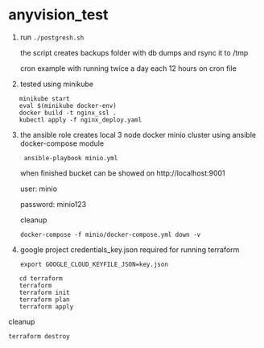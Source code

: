 # anyvision_test

1. run ```./postgresh.sh``` 

   the script creates backups folder with db dumps and rsync it to /tmp
   
   cron example with running twice a day each 12 hours on cron file

2. tested using minikube
```
   minikube start
   eval $(minikube docker-env)
   docker build -t nginx_ssl .
   kubectl apply -f nginx_deploy.yaml
```

3. the ansible role creates local 3 node docker minio cluster using ansible docker-compose module

   ``` ansible-playbook minio.yml``` 
   
   when finished bucket can be showed on http://localhost:9001 
   
   user: minio
   
   password: minio123
   
   cleanup
   
   ```
   docker-compose -f minio/docker-compose.yml down -v
   ```

4. google project credentials_key.json required for running terraform
   ```
   export GOOGLE_CLOUD_KEYFILE_JSON=key.json
   ```

```
   cd terraform
   terraform
   terraform init 
   terraform plan 
   terraform apply
 ```
 
 cleanup
 ```
 terraform destroy
 ```
